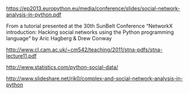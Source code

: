 https://ep2013.europython.eu/media/conference/slides/social-network-analysis-in-python.pdf

From a tutorial presented at the 30th SunBelt Conference
“NetworkX introduction: Hacking social networks using the Python programming language” 
by Aric Hagberg & Drew Conway

http://www.cl.cam.ac.uk/~cm542/teaching/2011/stna-pdfs/stna-lecture11.pdf

http://www.statistics.com/python-social-data/

http://www.slideshare.net/rik0/complex-and-social-network-analysis-in-python

